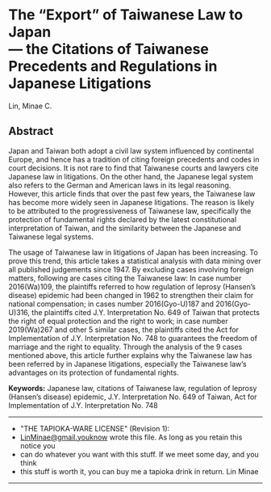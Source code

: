 # The “Export” of Taiwanese Law to Japan <br> — the Citations of Taiwanese Precedents and Regulations in Japanese Litigations
Lin, Minae C.

## Abstract
Japan and Taiwan both adopt a civil law system influenced by continental Europe, and hence has a tradition of citing foreign precedents and codes in court decisions. It is not rare to find that Taiwanese courts and lawyers cite Japanese law in litigations. On the other hand, the Japanese legal system also refers to the German and American laws in its legal reasoning. However, this article finds that over the past few years, the Taiwanese law has become more widely seen in Japanese litigations. The reason is likely to be attributed to the progressiveness of Taiwanese law, specifically the protection of fundamental rights declared by the latest constitutional interpretation of Taiwan, and the similarity between the Japanese and Taiwanese legal systems.

The usage of Taiwanese law in litigations of Japan has been increasing. To prove this trend, this article takes a statistical analysis with data mining over all published judgements since 1947. By excluding cases involving foreign matters, following are cases citing the Taiwanese law: In case number 2016(Wa)109, the plaintiffs referred to how regulation of leprosy (Hansen’s disease) epidemic had been changed in 1962 to strengthen their claim for national compensation; in cases number 2016(Gyo-U)187 and 2016(Gyo-U)316, the plaintiffs cited J.Y. Interpretation No. 649 of Taiwan that protects the right of equal protection and the right to work; in case number 2019(Wa)267 and other 5 similar cases, the plaintiffs cited the Act for Implementation of J.Y. Interpretation No. 748 to guarantees the freedom of marriage and the right to equality. Through the analysis of the 9 cases mentioned above, this article further explains why the Taiwanese law has been referred by in Japanese litigations, especially the Taiwanese law’s advantages on its protection of fundamental rights.

**Keywords:** Japanese law, citations of Taiwanese law, regulation of leprosy (Hansen’s disease) epidemic, J.Y. Interpretation No. 649 of Taiwan, Act for Implementation of J.Y. Interpretation No. 748 

----------------------------------------------------------------------------
 * "THE TAPIOKA-WARE LICENSE" (Revision 1):
 * <LinMinae@gmail.youknow> wrote this file.  As long as you retain this notice you
 * can do whatever you want with this stuff. If we meet some day, and you think
 * this stuff is worth it, you can buy me a tapioka drink in return. Lin Minae
----------------------------------------------------------------------------
